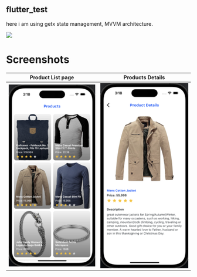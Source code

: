 ## flutter_test

here i am using getx state management, MVVM architecture.

<a href="https://drive.google.com/file/d/1GLjs9GId8ByWgjn-Rzsy6QX8w597wzAw/view?usp=share_link">
<img height="60" src="https://tecmanic.com/envato/android-app.png">
</a>

# Screenshots

Product List page             |  Products Details
:-------------------------:|:-------------------------:
![ScreenShot4](/assets/home.png?raw=true)  |  ![ScreenShot5](/assets/products_details.png?raw=true)


